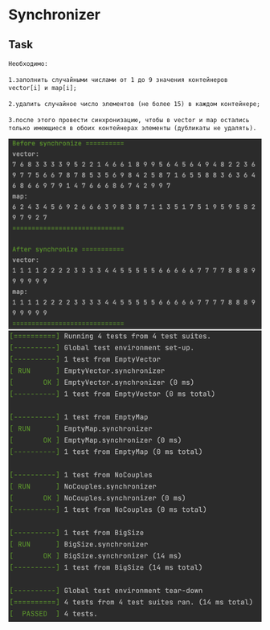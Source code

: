 # Synchronizer

## Task
```shell
Необходимо:

1.заполнить случайными числами от 1 до 9 значения контейнеров vector[i] и map[i];

2.удалить случайное число элементов (не более 15) в каждом контейнере;

3.после этого провести синхронизацию, чтобы в vector и map остались только имеющиеся в обоих контейнерах элементы (дубликаты не удалять).
```

![Alt text](/screenshots/output.png?raw=true "Optional Title")
![Alt text](/screenshots/tests.png?raw=true "Optional Title")
